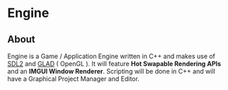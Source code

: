 # Engine
## About
Engine is a Game / Application Engine written in C++ and makes use of [SDL2](https://github.com/libsdl-org/SDL) and [GLAD](https://github.com/Dav1dde/glad) ( OpenGL ). It will feature **Hot Swapable Rendering APIs** and an **IMGUI Window Renderer**.
Scripting will be done in C++ and will have a Graphical Project Manager and Editor.
